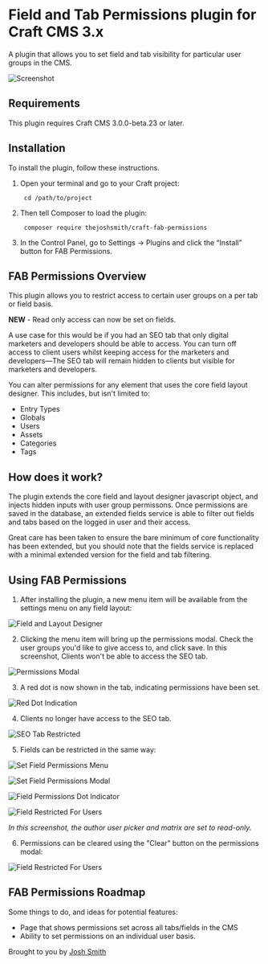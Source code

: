 # Field and Tab Permissions plugin for Craft CMS 3.x

A plugin that allows you to set field and tab visibility for particular user groups in the CMS.

![Screenshot](resources/img/plugin-logo.png)

## Requirements

This plugin requires Craft CMS 3.0.0-beta.23 or later.

## Installation

To install the plugin, follow these instructions.

1. Open your terminal and go to your Craft project:

        cd /path/to/project

2. Then tell Composer to load the plugin:

        composer require thejoshsmith/craft-fab-permissions

3. In the Control Panel, go to Settings → Plugins and click the “Install” button for FAB Permissions.

## FAB Permissions Overview

This plugin allows you to restrict access to certain user groups on a per tab or field basis. 

**NEW** - Read only access can now be set on fields.

A use case for this would be if you had an SEO tab that only digital marketers and developers should be able to access. You can turn off access to client users whilst keeping access for the marketers and developers—The SEO tab will remain hidden to clients but visible for marketers and developers.

You can alter permissions for any element that uses the core field layout designer. This includes, but isn't limited to:

+ Entry Types
+ Globals
+ Users
+ Assets
+ Categories
+ Tags

## How does it work?

The plugin extends the core field and layout designer javascript object, and injects hidden inputs with user group permissons. Once permissions are saved in the database, an extended fields service is able to filter out fields and tabs based on the logged in user and their access.

Great care has been taken to ensure the bare minimum of core functionality has been extended, but you should note that the fields service is replaced with a minimal extended version for the field and tab filtering.

## Using FAB Permissions

1. After installing the plugin, a new menu item will be available from the settings menu on any field layout:

![Field and Layout Designer](resources/img/step-1-field-and-layout-designer.png)

2. Clicking the menu item will bring up the permissions modal. Check the user groups you'd like to give access to, and click save. In this screenshot, Clients won't be able to access the SEO tab.

![Permissions Modal](resources/img/step-2-set-permissions-in-modal.png)

3. A red dot is now shown in the tab, indicating permissions have been set.

![Red Dot Indication](resources/img/step-3-dot-indicator.png)

4. Clients no longer have access to the SEO tab.

![SEO Tab Restricted](resources/img/step-4-tabs-are-restricted.png)

5. Fields can be restricted in the same way:

![Set Field Permissions Menu](resources/img/step-5-set-permissions-menu.png)

![Set Field Permissions Modal](resources/img/step-5-set-permissions.png)

![Field Permissions Dot Indicator](resources/img/step-5-dot-indicator.png)

![Field Restricted For Users](resources/img/step-5-no-access-to-field.png)

_In this screenshot, the author user picker and matrix are set to read-only._

6. Permissions can be cleared using the "Clear" button on the permissions modal:

![Field Restricted For Users](resources/img/step-6-clear-permissions.png)

## FAB Permissions Roadmap

Some things to do, and ideas for potential features:

* Page that shows permissions set across all tabs/fields in the CMS
* Ability to set permissions on an individual user basis.

Brought to you by [Josh Smith](https://joshsmith.dev)
